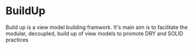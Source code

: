 # BuildUp

Build up is a view model building framwork. It's main aim is to facilitate the modular, decoupled, build up of view models to promote DRY and SOLID practices 
